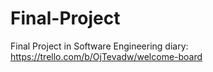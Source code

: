 # Final-Project
Final Project in Software Engineering
diary: https://trello.com/b/OjTevadw/welcome-board



